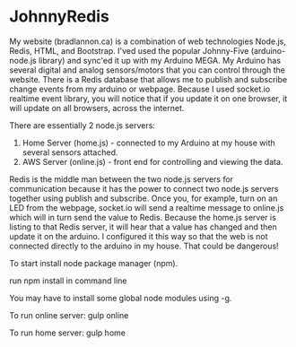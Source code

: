 # JohnnyRedis


My website (bradlannon.ca) is a combination of web technologies Node.js, Redis, HTML, and Bootstrap.  I'ved used the popular Johnny-Five (arduino-node.js library) and sync'ed it up with my Arduino MEGA. My Arduino has several digital and analog sensors/motors that you can control through the website.  There is a Redis database that allows me to publish and subscribe change events from my arduino or webpage.   Because I used socket.io realtime event library, you will notice that if you update it on one browser, it will update on all browsers, across the internet.

There are essentially 2 node.js servers:
1)  Home Server (home.js) - connected to my Arduino at my house with several sensors attached.
2)  AWS Server (online.js) - front end for controlling and viewing the data.


Redis is the middle man between the two node.js servers for communication because it has the power to connect two node.js servers together using publish and subscribe.  Once you, for example, turn on an LED from the webpage, socket.io will send a realtime message to online.js which will in turn send the value to Redis.  Because the home.js server is listing to that Redis server, it will hear that a value has changed and then update it on the arduino.  I configured it this way so that the web is not connected directly to the arduino in my house. That could be dangerous!

To start install node package manager (npm).

run npm install in command line

You may have to install some global node modules using -g.



To run online server:
gulp online

To run home server:
gulp home

